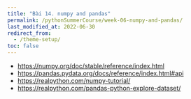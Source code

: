 ```yaml
---
title: "Bài 14. numpy and pandas"
permalink: /pythonSummerCourse/week-06-numpy-and-pandas/
last_modified_at: 2022-06-30
redirect_from:
  - /theme-setup/
toc: false
---
```


- https://numpy.org/doc/stable/reference/index.html
- https://pandas.pydata.org/docs/reference/index.html#api
- https://realpython.com/numpy-tutorial/
- https://realpython.com/pandas-python-explore-dataset/
